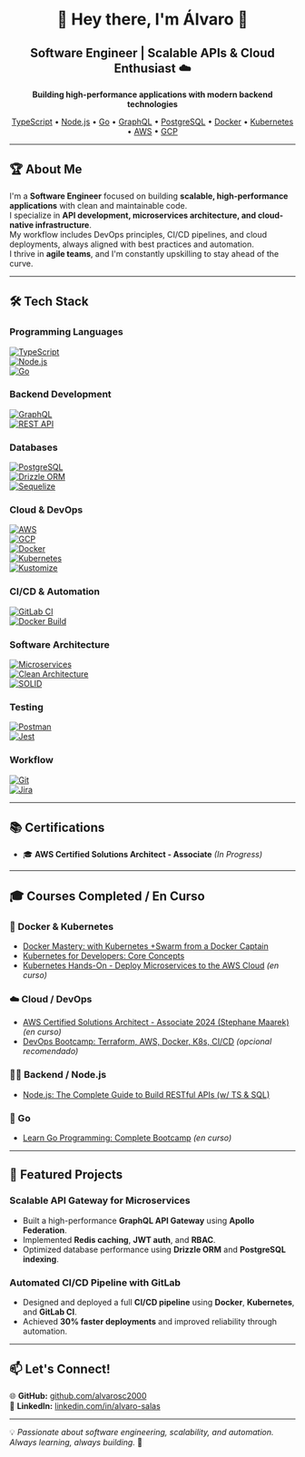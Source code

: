 <h1 align="center">🚀 Hey there, I'm Álvaro 👋</h1>  
<h2 align="center">Software Engineer | Scalable APIs & Cloud Enthusiast ☁️</h2>  

<p align="center">
  <b>Building high-performance applications with modern backend technologies</b>  
</p>

<p align="center">
  <a href="https://www.typescriptlang.org/">TypeScript</a> • 
  <a href="https://nodejs.org/">Node.js</a> • 
  <a href="https://go.dev/">Go</a> • 
  <a href="https://graphql.org/">GraphQL</a> • 
  <a href="https://www.postgresql.org/">PostgreSQL</a> • 
  <a href="https://www.docker.com/">Docker</a> • 
  <a href="https://kubernetes.io/">Kubernetes</a> • 
  <a href="https://aws.amazon.com/">AWS</a> • 
  <a href="https://cloud.google.com/">GCP</a>
</p>

---

## 🏆 About Me  

I'm a **Software Engineer** focused on building **scalable, high-performance applications** with clean and maintainable code.  
I specialize in **API development, microservices architecture, and cloud-native infrastructure**.  
My workflow includes DevOps principles, CI/CD pipelines, and cloud deployments, always aligned with best practices and automation.  
I thrive in **agile teams**, and I'm constantly upskilling to stay ahead of the curve.  

---

## 🛠 Tech Stack  

### Programming Languages  
[![TypeScript](https://img.shields.io/badge/-TypeScript-3178C6?style=flat&logo=typescript&logoColor=white)](https://www.typescriptlang.org/)  
[![Node.js](https://img.shields.io/badge/-Node.js-339933?style=flat&logo=node.js&logoColor=white)](https://nodejs.org/)  
[![Go](https://img.shields.io/badge/-Go-00ADD8?style=flat&logo=go&logoColor=white)](https://go.dev/)

### Backend Development  
[![GraphQL](https://img.shields.io/badge/-GraphQL-E10098?style=flat&logo=graphql&logoColor=white)](https://graphql.org/)  
[![REST API](https://img.shields.io/badge/-REST%20API-005571?style=flat)](https://restfulapi.net/)

### Databases  
[![PostgreSQL](https://img.shields.io/badge/-PostgreSQL-336791?style=flat&logo=postgresql&logoColor=white)](https://www.postgresql.org/)  
[![Drizzle ORM](https://img.shields.io/badge/-Drizzle%20ORM-yellow?style=flat)](https://orm.drizzle.team/)  
[![Sequelize](https://img.shields.io/badge/-Sequelize-52B0E7?style=flat&logo=sequelize&logoColor=white)](https://sequelize.org/)

### Cloud & DevOps  
[![AWS](https://img.shields.io/badge/-AWS-232F3E?style=flat&logo=amazonaws&logoColor=white)](https://aws.amazon.com/)  
[![GCP](https://img.shields.io/badge/-Google%20Cloud-4285F4?style=flat&logo=googlecloud&logoColor=white)](https://cloud.google.com/)  
[![Docker](https://img.shields.io/badge/-Docker-2496ED?style=flat&logo=docker&logoColor=white)](https://www.docker.com/)  
[![Kubernetes](https://img.shields.io/badge/-Kubernetes-326CE5?style=flat&logo=kubernetes&logoColor=white)](https://kubernetes.io/)  
[![Kustomize](https://img.shields.io/badge/-Kustomize-7B42BC?style=flat)](https://github.com/kubernetes-sigs/kustomize)

### CI/CD & Automation  
[![GitLab CI](https://img.shields.io/badge/-GitLab%20CI%2FCD-FC6D26?style=flat&logo=gitlab&logoColor=white)](https://docs.gitlab.com/ee/ci/)  
[![Docker Build](https://img.shields.io/badge/-Docker%20Build-0db7ed?style=flat&logo=docker&logoColor=white)](https://docs.docker.com/engine/reference/commandline/build/)

### Software Architecture  
[![Microservices](https://img.shields.io/badge/-Microservices-00BFA5?style=flat)](https://martinfowler.com/articles/microservices.html)  
[![Clean Architecture](https://img.shields.io/badge/-Clean%20Architecture-4B0082?style=flat)](https://8thlight.com/blog/uncle-bob/2012/08/13/the-clean-architecture.html)  
[![SOLID](https://img.shields.io/badge/-SOLID-FF6F00?style=flat)](https://medium.com/@imranhsayed/solid-principles-explained-in-plain-english-8a124fdfd2e0)

### Testing  
[![Postman](https://img.shields.io/badge/-Postman-FF6C37?style=flat&logo=postman&logoColor=white)](https://www.postman.com/)  
[![Jest](https://img.shields.io/badge/-Jest-C21325?style=flat&logo=jest&logoColor=white)](https://jestjs.io/)

### Workflow  
[![Git](https://img.shields.io/badge/-Git-F05032?style=flat&logo=git&logoColor=white)](https://git-scm.com/)  
[![Jira](https://img.shields.io/badge/-Jira-0052CC?style=flat&logo=jira&logoColor=white)](https://www.atlassian.com/software/jira)

---

## 📚 Certifications  

- 🎓 **AWS Certified Solutions Architect - Associate** *(In Progress)*

---

## 🎓 Courses Completed / En Curso  

### 🐳 Docker & Kubernetes  
- [Docker Mastery: with Kubernetes +Swarm from a Docker Captain](https://www.udemy.com/course/docker-mastery/)  
- [Kubernetes for Developers: Core Concepts](https://www.udemy.com/course/kubernetes-for-developers/)  
- [Kubernetes Hands-On - Deploy Microservices to the AWS Cloud](https://www.udemy.com/course/kubernetes-microservices/) *(en curso)*  

### ☁️ Cloud / DevOps  
- [AWS Certified Solutions Architect - Associate 2024 (Stephane Maarek)](https://www.udemy.com/course/aws-certified-solutions-architect-associate/) *(en curso)*  
- [DevOps Bootcamp: Terraform, AWS, Docker, K8s, CI/CD](https://www.udemy.com/course/devops-bootcamp/) *(opcional recomendado)*  

### 👨‍💻 Backend / Node.js  
- [Node.js: The Complete Guide to Build RESTful APIs (w/ TS & SQL)](https://www.udemy.com/course/nodejs-the-complete-guide/)

### 🐹 Go  
- [Learn Go Programming: Complete Bootcamp](https://www.udemy.com/course/learn-go-the-complete-bootcamp-course-golang/) *(en curso)*

---

## 🚀 Featured Projects  

### Scalable API Gateway for Microservices  
- Built a high-performance **GraphQL API Gateway** using **Apollo Federation**.  
- Implemented **Redis caching**, **JWT auth**, and **RBAC**.  
- Optimized database performance using **Drizzle ORM** and **PostgreSQL indexing**.

### Automated CI/CD Pipeline with GitLab  
- Designed and deployed a full **CI/CD pipeline** using **Docker**, **Kubernetes**, and **GitLab CI**.  
- Achieved **30% faster deployments** and improved reliability through automation.

---

## 📫 Let's Connect!  
🌐 **GitHub:** [github.com/alvarosc2000](https://github.com/alvarosc2000)  
💼 **LinkedIn:** [linkedin.com/in/alvaro-salas](https://www.linkedin.com/in/%C3%A1lvaro-salas-b4091b251/)  

---

💡 *Passionate about software engineering, scalability, and automation. Always learning, always building.* 🚀  
